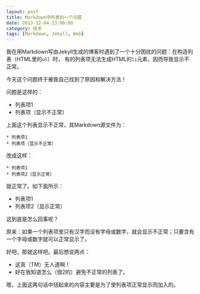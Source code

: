 ```yaml
---
layout: post
title: Markdown中列表的一个问题
date: 2013-12-04 23:00:00
category: 技术
tags: [Markdown, Jekyll, Web]
---
```


我在用Markdown写由Jekyll生成的博客时遇到了一个十分困扰的问题：在构造列表（HTML里的`ul`）时，
有的列表项无法生成HTML的`li`元素，因而导致显示不正常。

今天这个问题终于被我自己找到了原因和解决方法！

<!--more-->

问题是这样的：

* 列表项1
* 列表项（显示不正常）

上面这个列表显示不正常，其Markdown源文件为：

    * 列表项1
    * 列表项（显示不正常）
    
改成这样：

    * 列表项1
    * 列表项2（显示正常）
    
就正常了。如下面所示：

* 列表项1
* 列表项2（显示正常）

这到底是怎么回事呢？

原来：如果一个列表项里只有汉字而没有字母或数字，就会显示不正常；只要含有一个字母或数字就可以正常显示了。

好吧，那就这样吧。最后想说两点：

* 这真（TM）无人道啊！
* 好在我知道怎么（很2的）避免不正常的列表了。

嗯，上面这两句话中括起来的内容主要是为了使列表项正常显示而加入的。